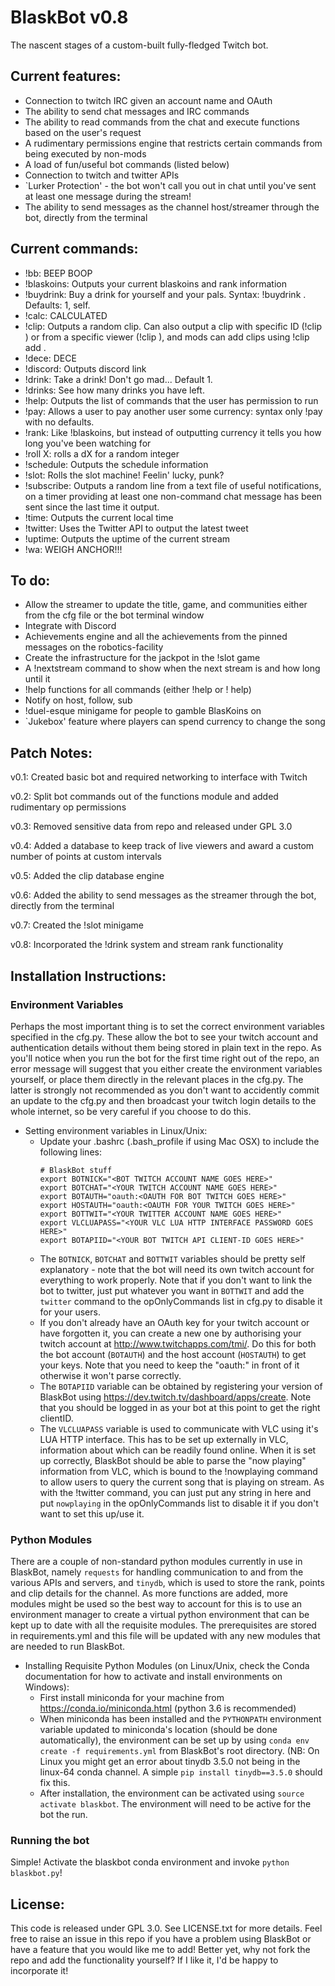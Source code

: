 # BlaskBot v0.8 #


The nascent stages of a custom-built fully-fledged Twitch bot.


## Current features: ##
* Connection to twitch IRC given an account name and OAuth
* The ability to send chat messages and IRC commands
* The ability to read commands from the chat and execute functions based on the user's request
* A rudimentary permissions engine that restricts certain commands from being executed by non-mods
* A load of fun/useful bot commands (listed below)
* Connection to twitch and twitter APIs
* `Lurker Protection' - the bot won't call you out in chat until you've sent at least one message during the stream!
* The ability to send messages as the channel host/streamer through the bot, directly from the terminal


## Current commands: ##
* !bb: BEEP BOOP
* !blaskoins: Outputs your current blaskoins and rank information
* !buydrink: Buy a drink for yourself and your pals. Syntax: !buydrink <number> <users>. Defaults: 1, self.
* !calc: CALCULATED
* !clip: Outputs a random clip. Can also output a clip with specific ID (!clip <ID>) or from a specific viewer (!clip <VIEWER>), and mods can add clips using !clip add <SLUG> <AUTHOR>.
* !dece: DECE
* !discord: Outputs discord link
* !drink: Take a drink! Don't go mad... Default 1.
* !drinks: See how many drinks you have left.
* !help: Outputs the list of commands that the user has permission to run
* !pay: Allows a user to pay another user some currency: syntax only !pay <USERNAME> <NUMBER> with no defaults.
* !rank: Like !blaskoins, but instead of outputting currency it tells you how long you've been watching for
* !roll X: rolls a dX for a random integer
* !schedule: Outputs the schedule information
* !slot: Rolls the slot machine! Feelin' lucky, punk?
* !subscribe: Outputs a random line from a text file of useful notifications, on a timer providing at least one non-command chat message has been sent since the last time it output.
* !time: Outputs the current local time
* !twitter: Uses the Twitter API to output the latest tweet
* !uptime: Outputs the uptime of the current stream
* !wa: WEIGH ANCHOR!!!


## To do: ##
* Allow the streamer to update the title, game, and communities either from the cfg file or the bot terminal window
* Integrate with Discord
* Achievements engine and all the achievements from the pinned messages on the robotics-facility
* Create the infrastructure for the jackpot in the !slot game
* A !nextstream command to show when the next stream is and how long until it
* !help functions for all commands (either !help <COMMAND> or !<COMMAND> help)
* Notify on host, follow, sub
* !duel-esque minigame for people to gamble BlasKoins on
* `Jukebox' feature where players can spend currency to change the song


## Patch Notes: ##
v0.1: Created basic bot and required networking to interface with Twitch

v0.2: Split bot commands out of the functions module and added rudimentary op permissions

v0.3: Removed sensitive data from repo and released under GPL 3.0

v0.4: Added a database to keep track of live viewers and award a custom number of points at custom intervals

v0.5: Added the clip database engine

v0.6: Added the ability to send messages as the streamer through the bot, directly from the terminal

v0.7: Created the !slot minigame

v0.8: Incorporated the !drink system and stream rank functionality


## Installation Instructions: ##

### Environment Variables ###
Perhaps the most important thing is to set the correct environment variables specified in the cfg.py.
These allow the bot to see your twitch account and authentication details without them being stored in plain text in the repo.
As you'll notice when you run the bot for the first time right out of the repo, an error message will suggest that you either create the environment variables yourself, or place them directly in the relevant places in the cfg.py.
The latter is strongly not recommended as you don't want to accidently commit an update to the cfg.py and then broadcast your twitch login details to the whole internet, so be very careful if you choose to do this.

* Setting environment variables in Linux/Unix:
    * Update your .bashrc (.bash\_profile if using Mac OSX) to include the following lines:
         ```
         # BlaskBot stuff
         export BOTNICK="<BOT TWITCH ACCOUNT NAME GOES HERE>"
         export BOTCHAT="<YOUR TWITCH ACCOUNT NAME GOES HERE>"
         export BOTAUTH="oauth:<OAUTH FOR BOT TWITCH GOES HERE>"
         export HOSTAUTH="oauth:<OAUTH FOR YOUR TWITCH GOES HERE>"
         export BOTTWIT="<YOUR TWITTER ACCOUNT NAME GOES HERE>"
         export VLCLUAPASS="<YOUR VLC LUA HTTP INTERFACE PASSWORD GOES HERE>"
         export BOTAPIID="<YOUR BOT TWITCH API CLIENT-ID GOES HERE>"
         ```
    * The `BOTNICK`, `BOTCHAT` and `BOTTWIT` variables should be pretty self explanatory - note that the bot will need its own twitch account for everything to work properly. Note that if you don't want to link the bot to twitter, just put whatever you want in `BOTTWIT` and add the `twitter` command to the opOnlyCommands list in cfg.py to disable it for your users.
    * If you don't already have an OAuth key for your twitch account or have forgotten it, you can create a new one by authorising your twitch account at http://www.twitchapps.com/tmi/. Do this for both the bot account (`BOTAUTH`) and the host account (`HOSTAUTH`) to get your keys. Note that you need to keep the "oauth:" in front of it otherwise it won't parse correctly.
    * The `BOTAPIID` variable can be obtained by registering your version of BlaskBot using https://dev.twitch.tv/dashboard/apps/create. Note that you should be logged in as your bot at this point to get the right clientID.
    * The `VLCLUAPASS` variable is used to communicate with VLC using it's LUA HTTP interface. This has to be set up externally in VLC, information about which can be readily found online. When it is set up correctly, BlaskBot should be able to parse the "now playing" information from VLC, which is bound to the !nowplaying command to allow users to query the current song that is playing on stream. As with the !twitter command, you can just put any string in here and put `nowplaying` in the opOnlyCommands list to disable it if you don't want to set this up/use it.


### Python Modules ###
There are a couple of non-standard python modules currently in use in BlaskBot, namely `requests` for handling communication to and from the various APIs and servers, and `tinydb`, which is used to store the rank, points and clip details for the channel.
As more functions are added, more modules might be used so the best way to account for this is to use an environment manager to create a virtual python environment that can be kept up to date with all the requisite modules.
The prerequisites are stored in requirements.yml and this file will be updated with any new modules that are needed to run BlaskBot.

* Installing Requisite Python Modules (on Linux/Unix, check the Conda documentation for how to activate and install environments on Windows):
    * First install miniconda for your machine from https://conda.io/miniconda.html (python 3.6 is recommended)
    * When miniconda has been installed and the `PYTHONPATH` environment variable updated to miniconda's location (should be done automatically), the environment can be set up by using `conda env create -f requirements.yml` from BlaskBot's root directory. (NB: On Linux you might get an error about tinydb 3.5.0 not being in the linux-64 conda channel. A simple `pip install tinydb==3.5.0` should fix this.
    * After installation, the environment can be activated using `source activate blaskbot`. The environment will need to be active for the bot the run.


### Running the bot ###
Simple! Activate the blaskbot conda environment and invoke `python blaskbot.py`!


## License: ##
This code is released under GPL 3.0. See LICENSE.txt for more details.
Feel free to raise an issue in this repo if you have a problem using BlaskBot or have a feature that you would like me to add!
Better yet, why not fork the repo and add the functionality yourself? If I like it, I'd be happy to incorporate it!
